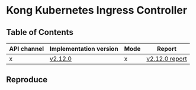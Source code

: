 # Kong Kubernetes Ingress Controller

## Table of Contents

|API channel|Implementation version|Mode|Report|
|-----------|----------------------|----|------|
|x|[v2.12.0](https://github.com/Kong/kubernetes-ingress-controller/releases/tag/v2.12.0)|x|[v2.12.0 report](./v2.12.0-report.yaml)|

## Reproduce
